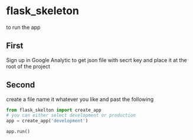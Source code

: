 # flask_skeleton
to run the app 
## First
Sign up in Google Analytic to get json file with secrt key and place it at the root of the project 

## Second
create a file name it whatever you like and past the following 
```python
from flask_skelton import create_app
# you can either select development or production
app = create_app('development')

app.run()
```
